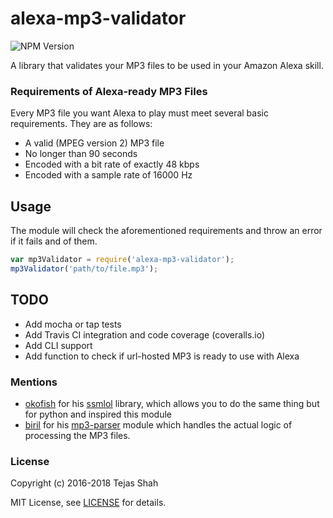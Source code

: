 # alexa-mp3-validator

![NPM Version](https://img.shields.io/npm/v/alexa-mp3-validator.svg)

A library that validates your MP3 files to be used in your Amazon Alexa skill.

### Requirements of Alexa-ready MP3 Files

Every MP3 file you want Alexa to play must meet several basic requirements. They are as follows:
* A valid (MPEG version 2) MP3 file
* No longer than 90 seconds
* Encoded with a bit rate of exactly 48 kbps
* Encoded with a sample rate of 16000 Hz

## Usage

The module will check the aforementioned requirements and throw an error if it fails and of them.

```javascript
var mp3Validator = require('alexa-mp3-validator');
mp3Validator('path/to/file.mp3');
```

## TODO
* Add mocha or tap tests
* Add Travis CI integration and code coverage (coveralls.io)
* Add CLI support
* Add function to check if url-hosted MP3 is ready to use with Alexa

### Mentions
* [okofish](https://github.com/okofish) for his [ssmlol](https://github.com/okofish/ssmlol) library, which allows you to do the same thing but for python and inspired this module
* [biril](https://github.com/biril) for his [mp3-parser](https://github.com/biril/mp3-parser) module which handles the actual logic of processing the MP3 files.

### License
Copyright (c) 2016-2018 Tejas Shah

MIT License, see [LICENSE](https://tejashah88.mit-license.org/2016-2017) for details.
